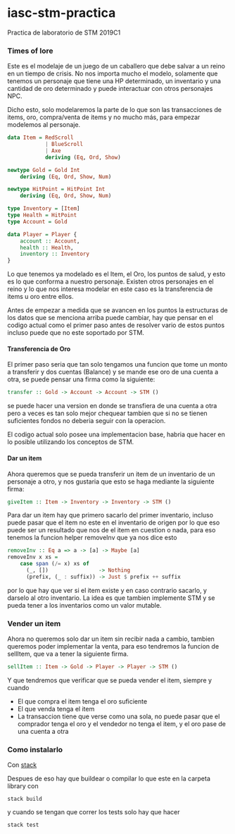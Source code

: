 # iasc-stm-practica

Practica de laboratorio de STM 2019C1

### Times of lore

Este es el modelaje de un juego de un caballero que debe salvar a un reino en un tiempo de crisis. No nos importa mucho el modelo, solamente que tenemos un personaje que tiene una HP determinado, un inventario y una cantidad de oro determinado y puede interactuar con otros personajes NPC.

Dicho esto, solo modelaremos la parte de lo que son las transacciones de items, oro, compra/venta de items y no mucho más, para empezar modelemos al personaje.

~~~haskell
data Item = RedScroll
            | BlueScroll
            | Axe
            deriving (Eq, Ord, Show)

newtype Gold = Gold Int
    deriving (Eq, Ord, Show, Num)

newtype HitPoint = HitPoint Int
    deriving (Eq, Ord, Show, Num)

type Inventory = [Item]
type Health = HitPoint
type Account = Gold

data Player = Player {
    account :: Account,
    health :: Health,
    inventory :: Inventory
}
~~~

Lo que tenemos ya modelado es el Item, el Oro, los puntos de salud, y esto es lo que conforma a nuestro personaje. Existen otros personajes en el reino y lo que nos interesa modelar en este caso es la transferencia de items u oro entre ellos. 

Antes de empezar a medida que se avancen en los puntos la estructuras de los datos que se menciona arriba puede cambiar, hay que pensar en el codigo actual como el primer paso antes de resolver vario de estos puntos incluso puede que no este soportado por STM.

#### Transferencia de Oro

El primer paso seria que tan solo tengamos una funcion que tome un monto a transferir y dos cuentas (Balance) y se mande ese oro de una cuenta a otra, se puede pensar una firma como la siguiente:

```haskell
transfer :: Gold -> Account -> Account -> STM ()
```

se puede hacer una version en donde se transfiera de una cuenta a otra pero a veces es tan solo mejor chequear tambien que si no se tienen suficientes fondos no deberia seguir con la operacion.

El codigo actual solo posee una implementacion base, habria que hacer en lo posible utilizando los conceptos de STM.

#### Dar un item

Ahora queremos que se pueda transferir un item de un inventario de un personaje a otro, y nos gustaria que esto se haga mediante la siguiente firma:

```haskell
giveItem :: Item -> Inventory -> Inventory -> STM ()
```

Para dar un item hay que primero sacarlo del primer inventario, incluso puede pasar que el item no este en el inventario de origen por lo que eso puede ser un resultado que nos de el item en cuestion o nada, para eso tenemos la funcion helper removeInv que ya nos dice esto

```haskell
removeInv :: Eq a => a -> [a] -> Maybe [a]
removeInv x xs =
    case span (/= x) xs of
      (_, [])                -> Nothing
      (prefix, (_ : suffix)) -> Just $ prefix ++ suffix
```

por lo que hay que ver si el item existe y en caso contrario sacarlo, y darselo al otro inventario. La idea es que tambien implemente STM y se pueda tener a los inventarios como un valor mutable.


### Vender un item

Ahora no queremos solo dar un item sin recibir nada a cambio, tambien queremos poder implementar la venta, para eso tendremos la funcion de sellItem, que va a tener la siguiente firma.

```haskell
sellItem :: Item -> Gold -> Player -> Player -> STM ()
```

Y que tendremos que verificar que se pueda vender el item, siempre y cuando

- El que compra el item tenga el oro suficiente
- El que venda tenga el item
- La transaccion tiene que verse como una sola, no puede pasar que el comprador tenga el oro y el vendedor no tenga el item, y el oro pase de una cuenta a otra

### Como instalarlo

Con [stack](https://docs.haskellstack.org/en/stable/install_and_upgrade/)

Despues de eso hay que buildear o compilar lo que este en la carpeta library con 

`stack build`

y cuando se tengan que correr los tests solo hay que hacer

`stack test`